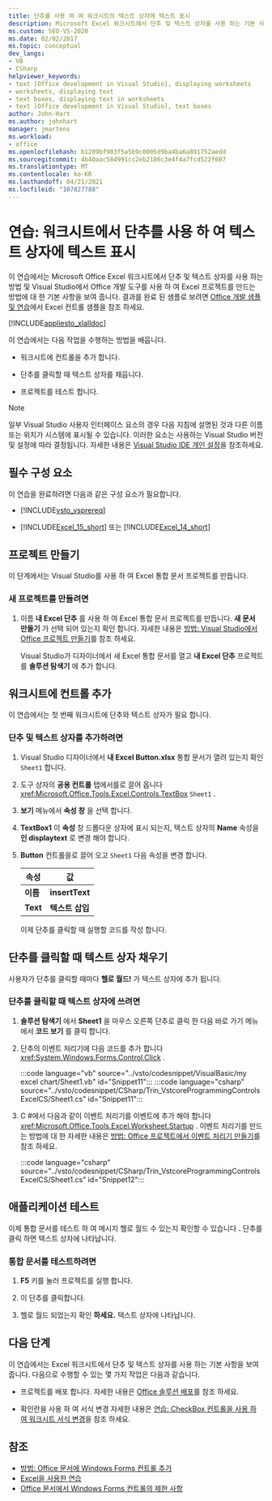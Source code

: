 ```yaml
---
title: 단추를 사용 하 여 워크시트의 텍스트 상자에 텍스트 표시
description: Microsoft Excel 워크시트에서 단추 및 텍스트 상자를 사용 하는 기본 사항에 대해 알아봅니다. 또한 Visual Studio에서 Office 개발 도구를 사용 하 여 Excel 프로젝트를 만듭니다.
ms.custom: SEO-VS-2020
ms.date: 02/02/2017
ms.topic: conceptual
dev_langs:
- VB
- CSharp
helpviewer_keywords:
- text [Office development in Visual Studio], displaying worksheets
- worksheets, displaying text
- text boxes, displaying text in worksheets
- text [Office development in Visual Studio], text boxes
author: John-Hart
ms.author: johnhart
manager: jmartens
ms.workload:
- office
ms.openlocfilehash: b1209bf903f5a5b9c0005d9ba4ba6a891752aedd
ms.sourcegitcommit: 4b40aac584991cc2eb2186c3e4f4a7fcd522f607
ms.translationtype: MT
ms.contentlocale: ko-KR
ms.lasthandoff: 04/21/2021
ms.locfileid: "107827788"
---
```

# <a name="walkthrough-display-text-in-a-text-box-in-a-worksheet-using-a-button"></a>연습: 워크시트에서 단추를 사용 하 여 텍스트 상자에 텍스트 표시
  이 연습에서는 Microsoft Office Excel 워크시트에서 단추 및 텍스트 상자를 사용 하는 방법 및 Visual Studio에서 Office 개발 도구를 사용 하 여 Excel 프로젝트를 만드는 방법에 대 한 기본 사항을 보여 줍니다. 결과를 완료 된 샘플로 보려면 [Office 개발 샘플 및 연습](../vsto/office-development-samples-and-walkthroughs.md)에서 Excel 컨트롤 샘플을 참조 하세요.

 [!INCLUDE[appliesto_xlalldoc](../vsto/includes/appliesto-xlalldoc-md.md)]

 이 연습에서는 다음 작업을 수행하는 방법을 배웁니다.

- 워크시트에 컨트롤을 추가 합니다.

- 단추를 클릭할 때 텍스트 상자를 채웁니다.

- 프로젝트를 테스트 합니다.

> [!NOTE]
> 일부 Visual Studio 사용자 인터페이스 요소의 경우 다음 지침에 설명된 것과 다른 이름 또는 위치가 시스템에 표시될 수 있습니다. 이러한 요소는 사용하는 Visual Studio 버전 및 설정에 따라 결정됩니다. 자세한 내용은 [Visual Studio IDE 개인 설정](../ide/personalizing-the-visual-studio-ide.md)을 참조하세요.

## <a name="prerequisites"></a>필수 구성 요소
 이 연습을 완료하려면 다음과 같은 구성 요소가 필요합니다.

- [!INCLUDE[vsto_vsprereq](../vsto/includes/vsto-vsprereq-md.md)]

- [!INCLUDE[Excel_15_short](../vsto/includes/excel-15-short-md.md)] 또는 [!INCLUDE[Excel_14_short](../vsto/includes/excel-14-short-md.md)]

## <a name="create-the-project"></a>프로젝트 만들기
 이 단계에서는 Visual Studio를 사용 하 여 Excel 통합 문서 프로젝트를 만듭니다.

### <a name="to-create-a-new-project"></a>새 프로젝트를 만들려면

1. 이름 **내 Excel 단추** 를 사용 하 여 Excel 통합 문서 프로젝트를 만듭니다. **새 문서 만들기** 가 선택 되어 있는지 확인 합니다. 자세한 내용은 [방법: Visual Studio에서 Office 프로젝트 만들기](../vsto/how-to-create-office-projects-in-visual-studio.md)를 참조 하세요.

     Visual Studio가 디자이너에서 새 Excel 통합 문서를 열고 **내 Excel 단추** 프로젝트를 **솔루션 탐색기** 에 추가 합니다.

## <a name="add-controls-to-the-worksheet"></a>워크시트에 컨트롤 추가
 이 연습에서는 첫 번째 워크시트에 단추와 텍스트 상자가 필요 합니다.

### <a name="to-add-a-button-and-a-text-box"></a>단추 및 텍스트 상자를 추가하려면

1. Visual Studio 디자이너에서 **내 Excel Button.xlsx** 통합 문서가 열려 있는지 확인 `Sheet1` 합니다.

2. 도구 상자의 **공용 컨트롤** 탭에서를로 끌어 옵니다 <xref:Microsoft.Office.Tools.Excel.Controls.TextBox> `Sheet1` .

3. **보기** 메뉴에서 **속성 창** 을 선택 합니다.

4. **TextBox1** 이 **속성** 창 드롭다운 상자에 표시 되는지, 텍스트 상자의 **Name** 속성을 **인 displaytext** 로 변경 해야 합니다.

5. **Button** 컨트롤을로 끌어 오고 `Sheet1` 다음 속성을 변경 합니다.

   |속성|값|
   |--------------|-----------|
   |**이름**|**insertText**|
   |**Text**|**텍스트 삽입**|

   이제 단추를 클릭할 때 실행할 코드를 작성 합니다.

## <a name="populate-the-text-box-when-the-button-is-clicked"></a>단추를 클릭할 때 텍스트 상자 채우기
 사용자가 단추를 클릭할 때마다 **헬로 월드!** 가 텍스트 상자에 추가 됩니다.

### <a name="to-write-to-the-text-box-when-the-button-is-clicked"></a>단추를 클릭할 때 텍스트 상자에 쓰려면

1. **솔루션 탐색기** 에서 **Sheet1** 을 마우스 오른쪽 단추로 클릭 한 다음 바로 가기 메뉴에서 **코드 보기** 를 클릭 합니다.

2. 단추의 이벤트 처리기에 다음 코드를 추가 합니다 <xref:System.Windows.Forms.Control.Click> .

     :::code language="vb" source="../vsto/codesnippet/VisualBasic/my excel chart/Sheet1.vb" id="Snippet11":::
     :::code language="csharp" source="../vsto/codesnippet/CSharp/Trin_VstcoreProgrammingControlsExcelCS/Sheet1.cs" id="Snippet11":::

3. C #에서 다음과 같이 이벤트 처리기를 이벤트에 추가 해야 합니다 <xref:Microsoft.Office.Tools.Excel.Worksheet.Startup> . 이벤트 처리기를 만드는 방법에 대 한 자세한 내용은 [방법: Office 프로젝트에서 이벤트 처리기 만들기](../vsto/how-to-create-event-handlers-in-office-projects.md)를 참조 하세요.

     :::code language="csharp" source="../vsto/codesnippet/CSharp/Trin_VstcoreProgrammingControlsExcelCS/Sheet1.cs" id="Snippet12":::

## <a name="test-the-application"></a>애플리케이션 테스트
 이제 통합 문서를 테스트 하 여 메시지 헬로 월드 수 있는지 확인할 수 있습니다 **.** 단추를 클릭 하면 텍스트 상자에 나타납니다.

### <a name="to-test-your-workbook"></a>통합 문서를 테스트하려면

1. **F5** 키를 눌러 프로젝트를 실행 합니다.

2. 이 단추를 클릭합니다.

3. 헬로 월드 되었는지 확인 **하세요.** 텍스트 상자에 나타납니다.

## <a name="next-steps"></a>다음 단계
 이 연습에서는 Excel 워크시트에서 단추 및 텍스트 상자를 사용 하는 기본 사항을 보여 줍니다. 다음으로 수행할 수 있는 몇 가지 작업은 다음과 같습니다.

- 프로젝트를 배포 합니다. 자세한 내용은 [Office 솔루션 배포](../vsto/deploying-an-office-solution.md)를 참조 하세요.

- 확인란을 사용 하 여 서식 변경 자세한 내용은 [연습: CheckBox 컨트롤을 사용 하 여 워크시트 서식 변경](../vsto/walkthrough-changing-worksheet-formatting-using-checkbox-controls.md)을 참조 하세요.

## <a name="see-also"></a>참조
- [방법: Office 문서에 Windows Forms 컨트롤 추가](../vsto/how-to-add-windows-forms-controls-to-office-documents.md)
- [Excel을 사용한 연습](../vsto/walkthroughs-using-excel.md)
- [Office 문서에서 Windows Forms 컨트롤의 제한 사항](../vsto/limitations-of-windows-forms-controls-on-office-documents.md)
